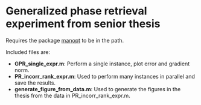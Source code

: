 # Generalized phase retrieval experiment from senior thesis
Requires the package [manopt](https://www.manopt.org/) to be in the path.

Included files are:
- **GPR_single_expr.m**: Perform a single instance, plot error and gradient norm.
- **PR_incorr_rank_expr.m**: Used to perform many instances in parallel and save the results.
- **generate_figure_from_data.m**: Used to generate the figures in the thesis from the data in PR_incorr_rank_expr.m.
